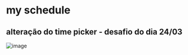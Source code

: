 # my schedule

## alteração do time picker - desafio do dia 24/03
![image](https://user-images.githubusercontent.com/74618973/227696383-0823bb19-245f-4b19-a0e3-bfede5b8a28e.png)
